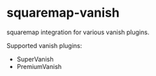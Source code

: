 # squaremap-vanish

squaremap integration for various vanish plugins.

Supported vanish plugins:
 - SuperVanish
 - PremiumVanish
